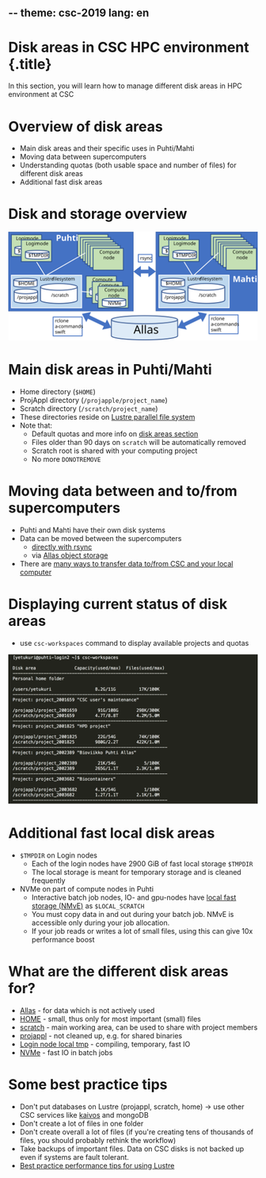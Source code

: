--
theme: csc-2019
lang: en
--

# Disk areas in CSC HPC environment {.title}
In this section, you will learn how to manage different disk areas in HPC environment at CSC

# Overview of disk areas

- Main disk areas and their specific uses in Puhti/Mahti
- Moving data between supercomputers
- Understanding quotas (both usable space and number of files) for different disk areas
- Additional fast disk areas

# Disk and storage overview  

![](./img/disk-systems.svg)

# Main disk areas in Puhti/Mahti
- Home directory (`$HOME`)
- ProjAppl directory (`/projapple/project_name`)
- Scratch directory (`/scratch/project_name`)
- These directories reside on [Lustre parallel file system](https://docs.csc.fi/computing/lustre/)
- Note that:
    - Default quotas and more info on [disk areas section](https://docs.csc.fi/computing/disk/)
    - Files older than 90 days on `scratch` will be automatically removed
    - Scratch root is shared with your computing project
    - No more `DONOTREMOVE`

# Moving data between and to/from supercomputers
- Puhti and Mahti have their own disk systems
- Data can be moved between the supercomputers 
    - [directly with rsync](https://docs.csc.fi/data/moving/rsync/) 
    - via [Allas object storage](https://docs.csc.fi/data/Allas/)
- There are [many ways to transfer data to/from CSC and your local computer](https://docs.csc.fi/data/moving/)

# Displaying current status of disk areas
- use `csc-workspaces` command to display available projects and quotas 

![](./img/disk_status.png)

# Additional fast local disk areas 
- `$TMPDIR` on Login nodes
    - Each of the login nodes have 2900 GiB of fast local storage `$TMPDIR`
    - The local storage is meant for temporary storage and is cleaned frequently
- NVMe on part of compute nodes in Puhti
    - Interactive batch job nodes, IO- and gpu-nodes have [local fast storage (NMvE)](https://docs.csc.fi/computing/running/creating-job-scripts-puhti/#local-storage) as `$LOCAL_SCRATCH`
    - You must copy data in and out during your batch job. NMvE is accessible only during your job allocation.
    - If your job reads or writes a lot of small files, using this can give 10x performance boost

# What are the different disk areas for?
- [Allas](https://docs.csc.fi/data/Allas/) - for data which is not actively used
- [HOME](https://docs.csc.fi/computing/disk/#home-directory) - small, thus only for most important (small) files
- [scratch](https://docs.csc.fi/computing/disk/#scratch-directory) - main working area, can be used to share with project members
- [projappl](https://docs.csc.fi/computing/disk/#projappl-directory) - not cleaned up, e.g. for shared binaries 
- [Login node local tmp](https://docs.csc.fi/computing/disk/#login-nodes) - compiling, temporary, fast IO 
- [NVMe](https://docs.csc.fi/computing/running/creating-job-scripts-puhti/#local-storage) - fast IO in batch jobs

# Some best practice tips
- Don't put databases on Lustre (projappl, scratch, home) -> use other CSC services like [kaivos](https://docs.csc.fi/data/kaivos/overview/) and mongoDB
- Don't create a lot of files in one folder
- Don't create overall a lot of files (if you're creating tens of thousands of files, you should probably rethink the workflow)
- Take backups of important files. Data on CSC disks is not backed up even if systems are fault tolerant.
- [Best practice performance tips for using Lustre](https://docs.csc.fi/computing/lustre/#best-practices)